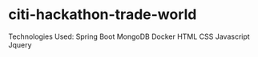# citi-hackathon-trade-world

Technologies Used:
Spring Boot
MongoDB
Docker
HTML
CSS 
Javascript
Jquery
